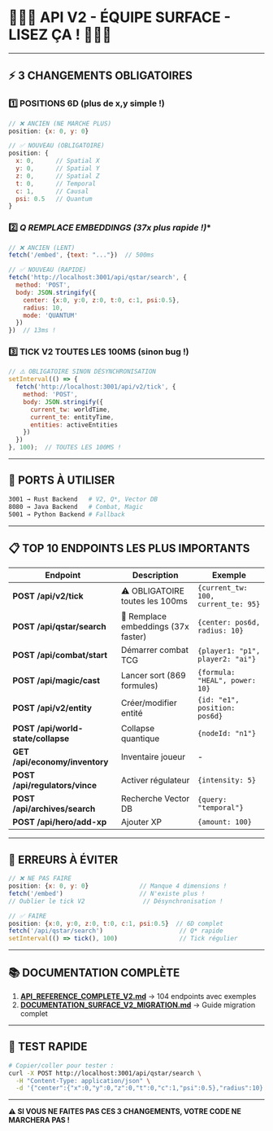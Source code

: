 # 🔴🔴🔴 API V2 - ÉQUIPE SURFACE - LISEZ ÇA ! 🔴🔴🔴

---

## ⚡ **3 CHANGEMENTS OBLIGATOIRES**

### 1️⃣ **POSITIONS 6D (plus de x,y simple !)**
```javascript
// ❌ ANCIEN (NE MARCHE PLUS)
position: {x: 0, y: 0}

// ✅ NOUVEAU (OBLIGATOIRE)
position: {
  x: 0,      // Spatial X
  y: 0,      // Spatial Y  
  z: 0,      // Spatial Z
  t: 0,      // Temporal
  c: 1,      // Causal
  psi: 0.5   // Quantum
}
```

### 2️⃣ **Q* REMPLACE EMBEDDINGS (37x plus rapide !)**
```javascript
// ❌ ANCIEN (LENT)
fetch('/embed', {text: "..."})  // 500ms

// ✅ NOUVEAU (RAPIDE)
fetch('http://localhost:3001/api/qstar/search', {
  method: 'POST',
  body: JSON.stringify({
    center: {x:0, y:0, z:0, t:0, c:1, psi:0.5},
    radius: 10,
    mode: 'QUANTUM'
  })
})  // 13ms !
```

### 3️⃣ **TICK V2 TOUTES LES 100MS (sinon bug !)**
```javascript
// ⚠️ OBLIGATOIRE SINON DÉSYNCHRONISATION
setInterval(() => {
  fetch('http://localhost:3001/api/v2/tick', {
    method: 'POST',
    body: JSON.stringify({
      current_tw: worldTime,
      current_te: entityTime,
      entities: activeEntities
    })
  })
}, 100);  // TOUTES LES 100MS !
```

---

## 📡 **PORTS À UTILISER**

```bash
3001 → Rust Backend   # V2, Q*, Vector DB
8080 → Java Backend   # Combat, Magic
5001 → Python Backend # Fallback
```

---

## 📋 **TOP 10 ENDPOINTS LES PLUS IMPORTANTS**

| Endpoint | Description | Exemple |
|----------|-------------|---------|
| **POST /api/v2/tick** | ⚠️ OBLIGATOIRE toutes les 100ms | `{current_tw: 100, current_te: 95}` |
| **POST /api/qstar/search** | 🚀 Remplace embeddings (37x faster) | `{center: pos6d, radius: 10}` |
| **POST /api/combat/start** | Démarrer combat TCG | `{player1: "p1", player2: "ai"}` |
| **POST /api/magic/cast** | Lancer sort (869 formules) | `{formula: "HEAL", power: 10}` |
| **POST /api/v2/entity** | Créer/modifier entité | `{id: "e1", position: pos6d}` |
| **POST /api/world-state/collapse** | Collapse quantique | `{nodeId: "n1"}` |
| **GET /api/economy/inventory** | Inventaire joueur | - |
| **POST /api/regulators/vince** | Activer régulateur | `{intensity: 5}` |
| **POST /api/archives/search** | Recherche Vector DB | `{query: "temporal"}` |
| **POST /api/hero/add-xp** | Ajouter XP | `{amount: 100}` |

---

## 🛑 **ERREURS À ÉVITER**

```javascript
// ❌ NE PAS FAIRE
position: {x: 0, y: 0}              // Manque 4 dimensions !
fetch('/embed')                     // N'existe plus !
// Oublier le tick V2                // Désynchronisation !

// ✅ FAIRE
position: {x:0, y:0, z:0, t:0, c:1, psi:0.5}  // 6D complet
fetch('/api/qstar/search')                     // Q* rapide
setInterval(() => tick(), 100)                 // Tick régulier
```

---

## 📚 **DOCUMENTATION COMPLÈTE**

1. **[API_REFERENCE_COMPLETE_V2.md](./API_REFERENCE_COMPLETE_V2.md)** → 104 endpoints avec exemples
2. **[DOCUMENTATION_SURFACE_V2_MIGRATION.md](./DOCUMENTATION_SURFACE_V2_MIGRATION.md)** → Guide migration complet

---

## 🚀 **TEST RAPIDE**

```bash
# Copier/coller pour tester :
curl -X POST http://localhost:3001/api/qstar/search \
  -H "Content-Type: application/json" \
  -d '{"center":{"x":0,"y":0,"z":0,"t":0,"c":1,"psi":0.5},"radius":10}'
```

---

**⚠️ SI VOUS NE FAITES PAS CES 3 CHANGEMENTS, VOTRE CODE NE MARCHERA PAS !**
